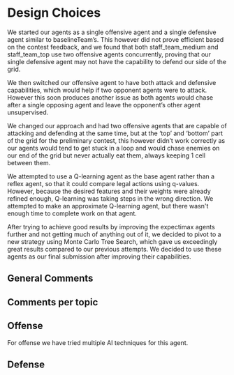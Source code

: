 # Design Choices
We started our agents as a single offensive agent and a single defensive agent similar to baselineTeam’s. This however did not prove efficient based on the contest feedback, and we found that both staff_team_medium and staff_team_top use two offensive agents concurrently, proving that our single defensive agent may not have the capability to defend our side of the grid.

We then switched our offensive agent to have both attack and defensive capabilities, which would help if two opponent agents were to attack. However this soon produces another issue as both agents would chase after a single opposing agent and leave the opponent’s other agent unsupervised.

We changed our approach and had two offensive agents that are capable of attacking and defending at the same time, but at the ‘top’ and ‘bottom’ part of the grid for the preliminary contest, this however didn’t work correctly as our agents would tend to get stuck in a loop and would chase enemies on our end of the grid but never actually eat them, always keeping 1 cell between them.

We attempted to use a Q-learning agent as the base agent rather than a reflex agent, so that it could compare legal actions using q-values. However, because the desired features and their weights were already refined enough, Q-learning was taking steps in the wrong direction. We attempted to make an approximate Q-learning agent, but there wasn't enough time to complete work on that agent.

After trying to achieve good results by improving the expectimax agents further and not getting much of anything out of it, we decided to pivot to a new strategy using Monte Carlo Tree Search, which gave us exceedingly great results compared to our previous attempts. We decided to use these agents as our final submission after improving their capabilities.

## General Comments


## Comments per topic

## Offense
For offense we have tried multiple AI techniques for this agent.
## Defense
